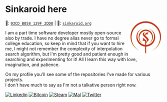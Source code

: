# Sinkaroid here
🔑: [`03CD B858 129F 2DD8`](https://keybase.io/staticmethod/pgp_keys.asc) | 📝: [`sinkaroid.org`](https://sinkaroid.org/)
<img align="right" src="assets/other/41eb506c06b7ce74cba7cef056d0b1dd.png" width=22%>

<!--
```
⣿⣿⣿⣿⣿⣿⣿⢿⠟⠛⠿⠻⠿⠿⠟⠿⣿⣿⣿⣿⣿⣿⣿⣿⣿⣿⣿⣿⣿⣿
⣿⣿⣿⡿⠛⢙⣨⣥⣶⣶⣿⢿⣿⣿⣷⣦⣅⠛⢿⣿⣿⣿⣿⣿⣿⣿⣿⣿⣿⣿
⣿⣿⠟⢀⡴⠟⠋⢉⣀⣠⣤⣤⣤⣀⠉⠻⣿⣧⡈⢿⣿⣿⣿⣿⣿⣿⣿⣿⣿⣿
⣿⣿⠀⠁⣠⣴⣾⣿⣿⣿⣿⣿⣿⣿⣷⠀⢻⣿⣇⠝⣿⣿⣿⣿⣿⣿⣿⣿⣿⣿
⣿⣿⠀⣼⣿⣿⣿⣿⣿⣿⣿⣿⣿⣿⡿⡀⣼⡿⠟⠀⠙⣛⣬⠱⣿⣿⣿⣿⣿⣿
⣿⣿⠀⠹⣿⣿⣿⣿⣿⣿⣿⣿⠿⠋⢀⠄⠁⣠⣶⣾⣿⣿⣿⡆⣼⣿⣿⣿⣿⣿
⣿⣿⠀⣀⠙⣛⣛⣻⠛⠋⣉⣢⣤⣾⠃⣰⡄⠸⣿⣿⣿⣿⣿⣷⠘⣿⣿⣿⣿⣿
⣿⣿⣤⢹⣷⣶⣶⣶⣾⣿⣿⣿⣿⣿⡄⠸⣷⠀⢻⣿⣿⡿⠟⠛⠡⣿⣿⣿⣿⣿
⣿⣿⣿⠄⢻⣿⣿⣿⣿⣿⣿⣿⣿⣿⣷⠄⠻⠇⢈⠁⠀⠀⠲⠠⠞⠿⣿⣿⣿⣿
⣿⣿⣿⣷⠈⢿⣿⣿⣿⣿⣿⣿⣿⣿⣷⣶⣶⢤⠀⠀⢲⣿⣿⣿⣷⣤⡉⣻⣿⣿
⣿⣿⣿⣿⣧⠈⢿⣿⣿⣿⣿⣿⣿⣿⣿⣿⣿⣿⣿⣳⡀⢻⣿⣿⣿⣿⣷⠐⣿⣿
⣿⣿⣿⣿⣿⣯⡈⢻⣿⣿⣿⣿⣿⣿⣿⣿⣿⣿⣿⣾⡇⡆⣿⣿⣿⣿⡟⣀⣿⣿
⣿⣿⣿⣿⣿⣿⣷⡀⢻⣿⣿⣿⣿⣿⣿⣿⣿⣿⣿⣿⠃⢃⡿⠿⠛⡋⣀⣾⣿⣿
⣿⣿⣿⣿⣿⣿⣿⣷⣀⠹⣿⣿⣿⣿⣿⣿⣿⠿⠋⢁⣠⣿⡦⠐⠀⢈⡙⢿⣿⣿
⣿⣿⣿⣿⣿⣿⣿⣿⠋⢀⣿⣿⣿⣿⠟⢃⣤⣤⡀⠻⣿⣇⣠⣴⡿⠄⠹⣧⡸⣿
⣿⣿⣿⣿⣿⣿⡿⠃⢠⣾⣿⣿⡿⢋⣤⣿⣿⣿⣿⣄⠈⢿⡿⠋⣠⣤⣀⠈⣡⣿
⣿⣿⣿⠅⣀⣈⠁⣰⣿⣿⡿⠋⣤⣾⣿⣿⣿⣿⣿⣿⣷⣵⣂⣽⣿⣿⣿⣿⣿⣿
⣿⣿⣿⣄⠘⢿⣿⣿⠟⠋⣠⣾⣿⣿⣿⣿⣿⣿⣿⣿⣿⣿⣿⣿⣿⣿⣿⣿⣿⣿
⣿⣿⣿⣿⣷⣤⣬⣅⣶⣿⣿⣿⣿⣿⣿⣿⣿⣿⣿⣿⣿⣿⣿⣿⣿⣿⣿⣿⣿⣿⠀⠀⠀⠀⠀⠀⠀⠀⠀⠀⠀⠀
```
-->
 
I am a part time software developer mostly open-source also by trade. I have no degree alias never go to formal college education, so keep in mind that if you want to hire me, I might not remember the complexity of interpolation search algorithm, but I'm pretty good and patient enough in searching and experimenting for it! All I learn this way with love, imagination, and patience.  

On my profile you'll see some of the repositories I've made for various projects.  
I don't have much to say as I'm not a talkative person right now.


<!--
```
⠀⠀⠀⠀⠀⠀⠀⠀⠀⠀⠀⣠⣤⣤⣤⣤⣤⣶⣦⣤⣄⡀⠀⠀⠀⠀⠀⠀⠀⠀
⠀⠀⠀⠀⠀⠀⠀⠀⢀⣴⣿⡿⠛⠉⠙⠛⠛⠛⠛⠻⢿⣿⣷⣤⡀⠀⠀⠀⠀⠀
⠀⠀⠀⠀⠀⠀⠀⠀⣼⣿⠋⠀⠀⠀⠀⠀⠀⠀⢀⣀⣀⠈⢻⣿⣿⡄⠀⠀⠀⠀
⠀⠀⠀⠀⠀⠀⠀⣸⣿⡏⠀⠀⠀⣠⣶⣾⣿⣿⣿⠿⠿⠿⢿⣿⣿⣿⣄⠀⠀⠀
⠀⠀⠀⠀⠀⠀⠀⣿⣿⠁⠀⠀⢰⣿⣿⣯⠁⠀⠀⠀⠀⠀⠀⠀⠈⠙⢿⣷⡄⠀
⠀⠀⣀⣤⣴⣶⣶⣿⡟⠀⠀⠀⢸⣿⣿⣿⣆🔴⠀⠀⠀⠀🔴⠀⠀⣿⣷⠀
⠀⢰⣿⡟⠋⠉⣹⣿⡇⠀⠀⠀⠘⣿⣿⣿⣿⣷⣦⣤⣤⣤⣶⣶⣶⣶⣿⣿⣿⠀
⠀⢸⣿⡇⠀⠀⣿⣿⡇⠀⠀⠀⠀⠹⣿⣿⣿⣿⣿⣿⣿⣿⣿⣿⣿⣿⣿⡿⠃⠀
⠀⣸⣿⡇⠀⠀⣿⣿⡇⠀⠀⠀⠀⠀⠉⠻⠿⣿⣿⣿⣿⡿⠿⠿⠛⢻⣿⡇⠀⠀
⠀⣿⣿⠁⠀⠀⣿⣿⡇⠀⠀⠀⠀⠀⠀⠀⠀⠀⠀⠀⠀⠀⠀⠀⠀⢸⣿⣧⠀⠀
⠀⣿⣿⠀⠀⠀⣿⣿⡇⠀⠀⠀⠀⠀⠀⠀⠀⠀⠀⠀⠀⠀⠀⠀⠀⢸⣿⣿⠀⠀
⠀⣿⣿⠀⠀⠀⣿⣿⡇⠀⠀⠀⠀⠀⠀⠀⠀⠀⠀⠀⠀⠀⠀⠀⠀⢸⣿⣿⠀⠀
⠀⢿⣿⡆⠀⠀⣿⣿⡇⠀⠀⠀⠀⠀⠀⠀⠀⠀⠀⠀⠀⠀⠀⠀⠀⢸⣿⡇⠀⠀
⠀⠸⣿⣧⡀⠀⣿⣿⡇⠀⠀⠀⠀⠀⠀⠀⠀⠀⠀⠀⠀⠀⠀⠀⠀⣿⣿⠃⠀⠀
⠀⠀⠛⢿⣿⣿⣿⣿⣇⠀⠀⠀⠀⠀⣰⣿⣿⣷⣶⣶⣶⣶⠶⠀⢠⣿⣿⠀⠀⠀
⠀⠀⠀⠀⠀⠀⠀⣿⣿⠀⠀⠀⠀⠀⣿⣿⡇⠀⣽⣿⡏⠁⠀⠀⢸⣿⡇⠀⠀⠀
⠀⠀⠀⠀⠀⠀⠀⣿⣿⠀⠀⠀⠀⠀⣿⣿⡇⠀⢹⣿⡆⠀⠀⠀⣸⣿⠇⠀⠀⠀
⠀⠀⠀⠀⠀⠀⠀⢿⣿⣦⣄⣀⣠⣴⣿⣿⠁⠀⠈⠻⣿⣿⣿⣿⡿⠏⠀⠀⠀⠀
⠀⠀⠀⠀⠀⠀⠀⠈⠛⠻⠿⠿⠿⠿⠋⠁⠀⠀⠀⠀⠀⠀⠀⠀⠀⠀⠀⠀⠀⠀


⠀⠀⠀⠀⠀⠀⠀⠀⣠⣴⣿⣿⣿⣿⣿⠿⠟⠿⠻⣿⣿⣿⣿⣿⣿⡿⢿⣿⣿⡿⠿⠻⠛⠛⠛⠟⠻⠛⡻⠿⣿⣦⣄⠀⠀⠀⠀⠀⠀⠀
⠀⠀⠀⠀⠀⠀⠀⣴⣿⣿⣿⠟⠛⠉⢀⠠⠖⠚⠒⠒⠀⠙⣿⣿⡿⢁⣾⣿⣫⡴⠞⠛⠛⠛⠓⠀⠀⡀⠀⠀⠙⠛⢿⣇⠀⠀⠀⠀⠀⠀
⠀⠀⠀⠀⠀⠀⣼⣿⣿⡿⠁⠀⠀⣐⣤⣴⡤⠤⠤⠤⢤⡐⠬⣿⢷⠀⠐⢹⡿⠛⠛⣛⣛⣓⣛⡓⣶⣄⠀⣦⠈⠂⠎⢻⣧⠀⠂⠀⠀⠀
⠀⠀⠀⠀⠀⣾⣿⣿⠿⠵⠀⣸⣿⣿⣿⣿⣿⣿⣿⣷⣦⣭⣳⡵⠀⠂⢴⣿⣿⣷⡿⠿⣿⣿⠿⣿⣿⣿⣿⣿⡉⣄⣀⣼⣿⣦⠀⠀⠀⠀
⠀⠀⠀⣠⣾⡿⠻⢻⣷⣾⣿⣿⣿⡟⠉⣰⣿⣷⡌⠻⣿⣿⣿⣿⠀⠀⠀⣿⣿⠏⠀⣼⣿⣿⣷⡈⢹⣿⣿⣿⣿⣿⣿⡟⠿⢿⣷⣄⠀⠀
⡇⢀⣶⠋⣥⢶⣿⣈⣽⣿⣿⣿⣿⣇⠀⢿⣿⣿⡟⢀⣿⣿⣿⣿⠀⠀⠸⣿⣿⣦⠀⠻⣿⣿⣿⢃⣸⣿⣿⣿⣿⣿⣿⣿⣿⡿⣦⡙⣷⡀
⣷⣾⠁⡼⢡⣿⠛⣡⣭⣙⠿⣿⣿⣿⣷⣶⣿⣿⣿⣿⣿⣿⣿⣿⠁⠀⢀⣿⣿⣿⣿⣶⣾⣿⣿⣿⣿⣿⣿⣿⣿⣯⣤⣄⠛⣷⠀⢳⢘⣷
⣿⣿⠀⠇⢸⣏⠀⣿⣿⣿⣿⣾⣿⣿⣿⣿⣿⢿⣿⣿⡿⠟⠛⠛⠀⠀⠈⠛⠛⠿⣿⣿⣿⡿⣿⣿⣿⣿⣿⣿⣿⣿⣿⣿⣄⠀⡀⢸⢰⣿
⣿⢿⣧⠘⣾⣿⡄⢻⣿⣿⣿⢻⣿⣿⣿⣧⣄⡀⠈⠿⣷⣾⣷⣶⣤⣭⣂⣼⠿⣷⣬⡟⣁⣠⣴⣿⣿⣿⡟⣿⣿⣿⣿⡿⠉⣰⠂⣾⣾⡿
⡇⠀⠿⣷⡈⠻⣷⡈⣿⣿⣿⣦⠘⡷⠈⢻⠛⠿⣿⣶⣦⣬⣄⣈⣉⣠⣿⣦⣤⣴⣿⣿⣿⠿⠟⡟⠻⠙⢠⣼⣿⣿⣿⠁⣼⠃⣼⣿⠟⠁
⠃⠀⠀⠙⢿⣦⠹⠏⢻⣿⣿⣿⣧⣿⣧⣰⠀⡀⠛⠃⠊⠹⡟⠋⠛⣿⠿⠛⠛⡏⠉⠋⡇⠀⣀⠇⢰⣇⣶⣿⣿⣿⡿⢠⠎⣸⡿⠋⠀⠀
⠀⠀⠀⠀⠀⣿⣆⣶⣾⣿⣿⣿⣿⣿⣿⣿⣿⣧⣴⣤⣸⠀⡇⢠⠀⣼⣠⣀⠀⡇⠀⡀⣄⣰⣿⣧⣾⣿⣿⣿⣿⣿⠃⡞⣰⡿⠁⠀⠀⠀
⠀⠀⠀⠀⠀⠀⢻⣟⣻⣿⣿⣿⡟⠉⡿⣿⣿⣿⣿⣿⣿⣿⣿⣿⣿⣿⣿⣿⣿⣿⣿⣿⣿⣿⣿⡿⠟⠃⢹⣿⣿⣿⣿⣷⡟⠁⠀⠀⠀⠀
⠀⠀⠐⠀⠀⠀⠈⠹⢿⡙⠻⣿⡇⢀⠇⣥⣿⡟⢻⣿⣿⣿⣿⣿⣿⣿⣿⣿⣿⣿⣿⣿⠟⠛⠛⠀⠀⣀⣸⣿⣿⣿⣿⠏⠁⠀⠀⠀⠀⠀
⠀⠀⠀⠀⠀⠀⡀⠀⢸⣿⣆⠙⣿⣿⣆⣉⠁⠀⢋⠋⠀⡋⢹⡟⠉⢻⠋⠉⡏⠏⠀⢨⡀⠀⠀⡐⣾⣿⣿⣿⣿⢿⡧⠀⠀⠀⠀⠀⠀⠀
⠀⠀⠀⠀⠀⠀⠁⠀⢸⡇⠙⠳⣌⠻⣿⣿⣆⠐⣼⣆⢠⠀⢻⣄⠀⢸⡂⠀⠂⡄⠀⢸⣷⣼⣶⣿⣿⠟⣻⣯⠁⢸⡇⠀⠀⠀⠀⠀⠀⠀
⠀⠀⠀⢠⡦⠀⠀⠀⢸⣧⠀⠀⠙⣷⣌⠛⢿⣿⣿⣿⣄⣠⣿⣄⡂⣸⣇⣀⢰⣿⣧⣾⣿⣿⠿⢋⣱⣾⣿⣇⠀⢸⡇⠀⠀⠀⠀⠄⠀⠀
⠀⠀⣸⣿⠁⠀⠀⠘⢨⣿⠀⣀⠻⣿⣿⣿⣦⣌⣙⠛⠿⠿⢿⣿⢿⣿⣿⡿⠿⠿⠿⠟⣿⣷⣶⣿⣿⣿⠋⠅⠀⠀⣇⠈⠀⠀⠀⠀⠀⠀
⠀⣰⣿⠇⠀⠀⠀⣠⡟⣣⣠⣍⣳⣾⣿⣿⣿⣿⣿⣿⣶⣶⣤⣤⣀⣠⣤⣤⣤⣴⣶⣿⣿⣿⣿⣿⣿⣿⣶⣂⠀⠀⢙⣧⡐⠀⠀⠀
no
```
-->

[![Linkedin](https://img.shields.io/badge/-sinkaroid-0070ba?logo=linkedin)](https://www.linkedin.com/in/sinkaroid/) [![Bitcoin](https://img.shields.io/badge/-Crypto-gold?logo=bitcoin&logoColor=white)](https://sinkaroid.github.io/crypto.txt) [![Steam](https://img.shields.io/badge/-Steam-171a21?logo=steam)](https://steamcommunity.com/id/sinkaroid) [![Mal](https://img.shields.io/badge/-MyAnimeList-2db039?logo=myanimelist)](https://myanimelist.net/profile/sinkaroid) [![Twitter](https://img.shields.io/twitter/follow/sinkaroid?label=Follow&style=social)](https://twitter.com/sinkaroid)  

<!--
```
⡏⠉⠉⠉⠉⠉⠉⠋⠉⠉⠉⠉⠉⠉⠋⠉⠉⠉⠉⠉⠉⠉⠉⠉⠉⠙⠉⠉⠉⠹
⡇⢸⣿⡟⠛⢿⣷⠀⢸⣿⡟⠛⢿⣷⡄⢸⣿⡇⠀⢸⣿⡇⢸⣿⡇⠀⢸⣿⡇⠀
⡇⢸⣿⣧⣤⣾⠿⠀⢸⣿⣇⣀⣸⡿⠃⢸⣿⡇⠀⢸⣿⡇⢸⣿⣇⣀⣸⣿⡇⠀
⡇⢸⣿⡏⠉⢹⣿⡆⢸⣿⡟⠛⢻⣷⡄⢸⣿⡇⠀⢸⣿⡇⢸⣿⡏⠉⢹⣿⡇⠀
⡇⢸⣿⣧⣤⣼⡿⠃⢸⣿⡇⠀⢸⣿⡇⠸⣿⣧⣤⣼⡿⠁⢸⣿⡇⠀⢸⣿⡇⠀
⣇⣀⣀⣀⣀⣀⣀⣄⣀⣀⣀⣀⣀⣀⣀⣠⣀⡈⠉⣁⣀⣄⣀⣀⣀⣠⣀⣀⣀⣰
⣇⣿⠘⣿⣿⣿⡿⡿⣟⣟⢟⢟⢝⠵⡝⣿⡿⢂⣼⣿⣷⣌⠩⡫⡻⣝⠹⢿⣿⣷
⡆⣿⣆⠱⣝⡵⣝⢅⠙⣿⢕⢕⢕⢕⢝⣥⢒⠅⣿⣿⣿⡿⣳⣌⠪⡪⣡⢑⢝⣇
⡆⣿⣿⣦⠹⣳⣳⣕⢅⠈⢗⢕⢕⢕⢕⢕⢈⢆⠟⠋⠉⠁⠉⠉⠁⠈⠼⢐⢕⢽
⡗⢰⣶⣶⣦⣝⢝⢕⢕⠅⡆⢕⢕⢕⢕⢕⣴⠏⣠⡶⠛⡉⡉⡛⢶⣦⡀⠐⣕⢕
⡝⡄⢻⢟⣿⣿⣷⣕⣕⣅⣿⣔⣕⣵⣵⣿⣿⢠⣿⢠⣮⡈⣌⠨⠅⠹⣷⡀⢱⢕
⡝⡵⠟⠈⢀⣀⣀⡀⠉⢿⣿⣿⣿⣿⣿⣿⣿⣼⣿⢈⡋⠴⢿⡟⣡⡇⣿⡇⡀⢕
⡝⠁⣠⣾⠟⡉⡉⡉⠻⣦⣻⣿⣿⣿⣿⣿⣿⣿⣿⣧⠸⣿⣦⣥⣿⡇⡿⣰⢗⢄
⠁⢰⣿⡏⣴⣌⠈⣌⠡⠈⢻⣿⣿⣿⣿⣿⣿⣿⣿⣿⣿⣬⣉⣉⣁⣄⢖⢕⢕⢕
⡀⢻⣿⡇⢙⠁⠴⢿⡟⣡⡆⣿⣿⣿⣿⣿⣿⣿⣿⣿⣿⣿⣿⣿⣿⣿⣷⣵⣵⣿
⡻⣄⣻⣿⣌⠘⢿⣷⣥⣿⠇⣿⣿⣿⣿⣿⣿⠛⠻⣿⣿⣿⣿⣿⣿⣿⣿⣿⣿⣿
⣷⢄⠻⣿⣟⠿⠦⠍⠉⣡⣾⣿⣿⣿⣿⣿⣿⢸⣿⣦⠙⣿⣿⣿⣿⣿⣿⣿⣿⠟
⡕⡑⣑⣈⣻⢗⢟⢞⢝⣻⣿⣿⣿⣿⣿⣿⣿⠸⣿⠿⠃⣿⣿⣿⣿⣿⣿⡿⠁⣠
⡝⡵⡈⢟⢕⢕⢕⢕⣵⣿⣿⣿⣿⣿⣿⣿⣿⣿⣶⣶⣿⣿⣿⣿⣿⠿⠋⣀⣈⠙
⡝⡵⡕⡀⠑⠳⠿⣿⣿⣿⣿⣿⣿⣿⣿⣿⣿⣿⣿⣿⣿⠿⠛⢉⡠⡲⡫⡪⡪⡣⠀⠀⠀⠀⠀⠀⠀⠀⠀⠀⠀⠀⠀
```
-->